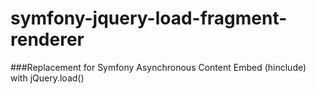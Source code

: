 # symfony-jquery-load-fragment-renderer

###Replacement for Symfony Asynchronous Content Embed (hinclude) with jQuery.load()